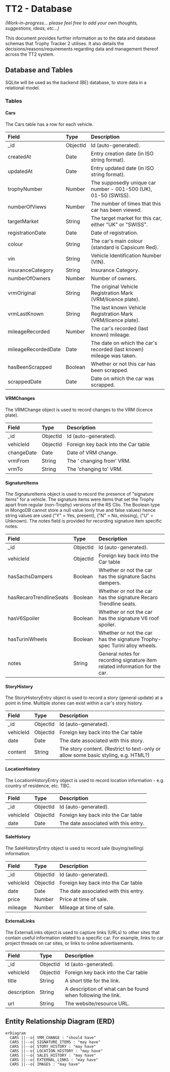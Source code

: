 # TT2 - Database

_(Work-in-progress... please feel free to add your own thoughts, suggestions, ideas, etc...)_

This document provides further information as to the data and database schemas that Trophy Tracker 2 utilises. It also details the decisions/reasons/requirements regarding data and management thereof across the TT2 system.

## Database and Tables

SQLite will be used as the backend (BE) database, to store data in a relational model.

### Tables

#### Cars

The Cars table has a row for each vehicle.

| Field               | Type     | Description                                                          |
| :------------------ | :------- | :------------------------------------------------------------------- |
| \_id                | ObjectId | Id (auto-generated).                                                 |
| createdAt           | Date     | Entry creation date (in ISO string format).                          |
| updatedAt           | Date     | Entry updated date (in ISO string format).                           |
| trophyNumber        | Number   | The supposedly unique car number - 001-500 (UK), 01-50 (SWISS).      |
| numberOfViews       | Number   | The number of times that this car has been viewed.                   |
| targetMarket        | String   | The target market for this car, either "UK" or "SWISS".              |
| registrationDate    | Date     | Date of registration.                                                |
| colour              | String   | The car's main colour (standard is Capsicum Red).                    |
| vin                 | String   | Vehicle Identification Number (VIN).                                 |
| insuranceCategory   | String   | Insurance Category.                                                  |
| numberOfOwners      | Number   | Number of owners.                                                    |
| vrmOriginal         | String   | The original Vehicle Registration Mark (VRM/licence plate).          |
| vrmLastKnown        | String   | The last known Vehicle Registration Mark (VRM/licence plate).        |
| mileageRecorded     | Number   | The car's recorded (last known) mileage.                             |
| mileageRecordedDate | Date     | The date on which the car's recorded (last known) mileage was taken. |
| hasBeenScrapped     | Boolean  | Whether or not this car has been scrapped.                           |
| scrappedDate        | Date     | Date on which the car was scrapped.                                  |

#### VRMChanges

The VRMChange object is used to record changes to the VRM (licence plate).

| Field      | Type     | Description                         |
| :--------- | :------- | :---------------------------------- |
| \_id       | ObjectId | Id (auto-generated).                |
| vehicleId  | ObjectId | Foreign key back into the Car table |
| changeDate | Date     | Date of VRM change.                 |
| vrmFrom    | String   | The ' changing from' VRM.           |
| vrmTo      | String   | The 'changing to' VRM.              |

#### SignatureItems

The SignatureItems object is used to record the presence of "signature items" for a vehicle. The signature items were items that set the Trophy apart from regular (non-Trophy) versions of the RS Clio. The Boolean type in MongoDB cannot store a null value (only true and false values) hence string values are used ("Y" = Yes, present), ("N" = No, missing), ("U" = Unknown). The notes field is provided for recording signature item specific notes.

| Field                   | Type     | Description                                                                 |
| :---------------------- | :------- | :-------------------------------------------------------------------------- |
| \_id                    | ObjectId | Id (auto-generated).                                                        |
| vehicleId               | ObjectId | Foreign key back into the Car table                                         |
| hasSachsDampers         | Boolean  | Whether or not the car has the signature Sachs dampers.                     |
| hasRecaroTrendlineSeats | Boolean  | Whether or not the car has the signature Recaro Trendline seats.            |
| hasV6Spoiler            | Boolean  | Whether or not the car has the signature V6 roof spoiler.                   |
| hasTuriniWheels         | Boolean  | Whether or not the car has the signature Trophy-spec Turini alloy wheels.   |
| notes                   | String   | General notes for recording signature item related information for the car. |

#### StoryHistory

The StoryHistoryEntry object is used to record a story (general update) at a point in time. Multiple stories can exist within a car's story history.

| Field     | Type     | Description                                                                        |
| :-------- | :------- | :--------------------------------------------------------------------------------- |
| \_id      | ObjectId | Id (auto-generated).                                                               |
| vehicleId | ObjectId | Foreign key back into the Car table                                                |
| date      | Date     | The date associated with this story.                                               |
| content   | String   | The story content. (Restrict to text-only or allow some basic styling, e.g. HTML?) |

#### LocationHistory

The LocationHistoryEntry object is used to record location information - e.g. country of residence, etc. TBC.

| Field     | Type     | Description                          |
| :-------- | :------- | :----------------------------------- |
| \_id      | ObjectId | Id (auto-generated).                 |
| vehicleId | ObjectId | Foreign key back into the Car table  |
| date      | Date     | The date associated with this entry. |

#### SaleHistory

The SaleHistoryEntry object is used to record sale (buying/selling) information.

| Field     | Type     | Description                          |
| :-------- | :------- | :----------------------------------- |
| \_id      | ObjectId | Id (auto-generated).                 |
| vehicleId | ObjectId | Foreign key back into the Car table  |
| date      | Date     | The date associated with this entry. |
| price     | Number   | Price at time of sale.               |
| mileage   | Number   | Mileage at time of sale.             |

#### ExternalLinks

The ExternalLinks object is used to capture links (URLs) to other sites that contain useful information related to a specific car. For example, links to car project threads on car sites, or links to online advertisements.

| Field       | Type     | Description                                                 |
| :---------- | :------- | :---------------------------------------------------------- |
| \_id        | ObjectId | Id (auto-generated).                                        |
| vehicleId   | ObjectId | Foreign key back into the Car table                         |
| title       | String   | A short title for the link.                                 |
| description | String   | A description of what can be found when following the link. |
| url         | String   | The website/resource URL.                                   |

## Entity Relationship Diagram (ERD)

```Mermaid
erDiagram
  CARS ||--o{ VRM_CHANGE : "should have"
  CARS ||--o{ SIGNATURE_ITEMS : "may have"
  CARS ||--o{ STORY_HISTORY : "may have"
  CARS ||--o{ LOCATION_HISTORY : "may have"
  CARS ||--o{ SALES_HISTORY : "may have"
  CARS ||--o{ EXTERNAL_LINKS : "may have"
  CARS ||--o{ IMAGES : "may have"
```
